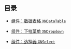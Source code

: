 ﻿## 目录

-   [组件：数据表格 `XNDataTable`](./Component_DataTable.md)

-   [组件：下拉菜单 `XNDropdown`](./Component_Dropdown.md)

-   [组件：选择器 `XNSelect`](./Component_Select.md)
